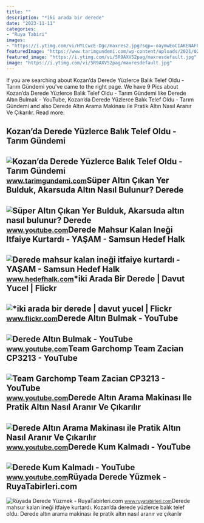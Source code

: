 ```yaml
---
title: ""
description: "*iki arada bir derede"
date: "2023-11-11"
categories:
- "Ruya Tabiri"
images:
- "https://i.ytimg.com/vi/HYLCwcE-Dgc/maxres2.jpg?sqp=-oaymwEoCIAKENAF8quKqQMcGADwAQH4AYwCgALgA4oCDAgAEAEYRSBHKGUwDw==&amp;rs=AOn4CLC_ulBvmvqa2cf2uT56Qfk3FCYaDA"
featuredImage: "https://www.tarimgundemi.com/wp-content/uploads/2021/02/Kozan’da-Derede-Yüzlerce-Balık-Telef-Oldu.jpg"
featured_image: "https://i.ytimg.com/vi/5R9AXV52pag/maxresdefault.jpg"
image: "https://i.ytimg.com/vi/5R9AXV52pag/maxresdefault.jpg"
---
```


If you are searching about Kozan’da Derede Yüzlerce Balık Telef Oldu - Tarım Gündemi you've came to the right page. We have 9 Pics about Kozan’da Derede Yüzlerce Balık Telef Oldu - Tarım Gündemi like Derede Altın Bulmak - YouTube, Kozan’da Derede Yüzlerce Balık Telef Oldu - Tarım Gündemi and also Derede Altın Arama Makinası ile Pratik Altın Nasıl Aranır Ve Çıkarılır. Read more:

Kozan’da Derede Yüzlerce Balık Telef Oldu - Tarım Gündemi
---------------------------------------------------------

 ![Kozan’da Derede Yüzlerce Balık Telef Oldu - Tarım Gündemi](https://www.tarimgundemi.com/wp-content/uploads/2021/02/Kozan’da-Derede-Yüzlerce-Balık-Telef-Oldu.jpg) <small>www.tarimgundemi.com</small>Süper Altın Çıkan Yer Bulduk, Akarsuda Altın Nasıl Bulunur? Derede
------------------------------------------------------------------

 ![Süper Altın Çıkan Yer Bulduk, Akarsuda altın nasıl bulunur? Derede](https://i.ytimg.com/vi/Y7u8j724CG8/maxresdefault.jpg) <small>www.youtube.com</small>Derede Mahsur Kalan Ineği Itfaiye Kurtardı - YAŞAM - Samsun Hedef Halk
----------------------------------------------------------------------

 ![Derede mahsur kalan ineği itfaiye kurtardı - YAŞAM - Samsun Hedef Halk](https://www.hedefhalk.com/images/haberler/2022/08/derede-mahsur-kalan-inegi-itfaiye-kurtardi-2614.jpg) <small>www.hedefhalk.com</small>\*iki Arada Bir Derede | Davut Yucel | Flickr
---------------------------------------------

 ![*iki arada bir derede | davut yucel | Flickr](https://live.staticflickr.com/2210/2181840684_8cd7590924.jpg) <small>www.flickr.com</small>Derede Altın Bulmak - YouTube
-----------------------------

 ![Derede Altın Bulmak - YouTube](https://i.ytimg.com/vi/y_02ZXrGAoY/maxresdefault.jpg) <small>www.youtube.com</small>Team Garchomp Team Zacian CP3213 - YouTube
------------------------------------------

 ![Team Garchomp Team Zacian CP3213 - YouTube](https://i.ytimg.com/vi/HYLCwcE-Dgc/maxres2.jpg?sqp=-oaymwEoCIAKENAF8quKqQMcGADwAQH4AYwCgALgA4oCDAgAEAEYRSBHKGUwDw==&rs=AOn4CLC_ulBvmvqa2cf2uT56Qfk3FCYaDA) <small>www.youtube.com</small>Derede Altın Arama Makinası Ile Pratik Altın Nasıl Aranır Ve Çıkarılır
----------------------------------------------------------------------

 ![Derede Altın Arama Makinası ile Pratik Altın Nasıl Aranır Ve Çıkarılır](https://i.ytimg.com/vi/pojcc8R7j1Y/hqdefault.jpg) <small>www.youtube.com</small>Derede Kum Kalmadı - YouTube
----------------------------

 ![Derede Kum Kalmadı - YouTube](https://i.ytimg.com/vi/5R9AXV52pag/maxresdefault.jpg) <small>www.youtube.com</small>Rüyada Derede Yüzmek - RuyaTabirleri.com
----------------------------------------

 ![Rüyada Derede Yüzmek - RuyaTabirleri.com](https://www.ruyatabirleri.com/wp-content/uploads/derede-yüznek.jpg) <small>www.ruyatabirleri.com</small>Derede mahsur kalan ineği itfaiye kurtardı. Kozan’da derede yüzlerce balık telef oldu. Derede altın arama makinası ile pratik altın nasıl aranır ve çıkarılır
